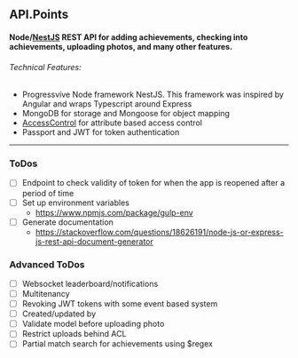 ## API.Points
#### Node/[NestJS](https://nestjs.com) REST API for adding achievements, checking into achievements, uploading photos, and many other features.

###### Technical Features:
* Progressvive Node framework NestJS. This framework was inspired by Angular and wraps Typescript around Express
* MongoDB for storage and Mongoose for object mapping
* [AccessControl](https://onury.io/accesscontrol/) for attribute based access control
* Passport and JWT for token authentication
---
### ToDos
- [ ] Endpoint to check validity of token for when the app is reopened after a period of time
- [ ] Set up environment variables
    - https://www.npmjs.com/package/gulp-env
- [ ] Generate documentation
    - https://stackoverflow.com/questions/18626191/node-js-or-express-js-rest-api-document-generator

### Advanced ToDos
- [ ] Websocket leaderboard/notifications
- [ ] Multitenancy
- [ ] Revoking JWT tokens with some event based system
- [ ] Created/updated by
- [ ] Validate model before uploading photo
- [ ] Restrict uploads behind ACL
- [ ] Partial match search for achievements using $regex
